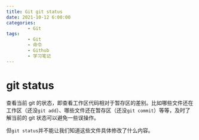 ```yaml
---
title: Git git status
date: 2021-10-12 6:00:00
categories:
        - Git
tags:
        - Git
        - 命令
        - Github
        - 学习笔记
---
```


# git status

查看当前 git 的状态，即查看工作区代码相对于暂存区的差别。比如哪些文件还在工作区（还没`git add`）、哪些文件还在暂存区（还没`git commit`）等等，及时了解当前的 git 状态可以避免一些误操作。

但`git status`并不能让我们知道这些文件具体修改了什么内容。
